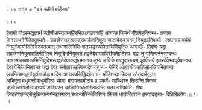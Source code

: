 +++
title = "०१ स्तीर्णं बर्हिरुप"

+++

हेवायो नोऽस्मद्यज्ञार्थं स्तीर्णंआस्तृतम्बर्हिरभिलक्ष्यउपयाहि आगच्छ किमर्थं वीतयेहविषाम्भ- क्षणाय केनसाधनेनेतितदुच्यते—सहस्रेणसहस्रसङ्ख्याकेननियुता जातावेकवचनम् नियुतइतिवायो- रश्वानान्नामधेयं नियुतोवायोरितिनिरुक्तत्वात् तथाशतिनिभिः शतसङ्ख्योपेताभिर्नियुद्भिः आगच्छे- तिशेषः यद्वा सहस्रेणनियुताशतिनीभिश्च नियुद्भिर्नियुत्वते तद्वतेदेवायहविर्दीयतेइतिशॆषः यद्वा तुभ्यमित्यनेनसम्बन्धः उक्तसङ्ख्याकाभिर्नियुद्भिस्तद्वतेदेवायद्योतमानाय तुभ्यं ङयिचेत्याद्युदात्तत्वम् पूर्वपीतये इतरदेवेभ्यःपूर्वपानाय देवाःयेमिरेयमितवन्तः यद्वा देवाः स्तोतारऋत्विजःदेवायतुभ्यं- येमिरे आहवनीयम्प्रतिसोमन्नियमितवन्तः अग्रम्पिबामधूनांसुतंवायोइत्यादिमन्त्रान्तरप्रसिद्धिद्योतना- र्थोहिशब्दः किञ्च एतेत्व्दर्थंसुताः अभिषुताःमधुमन्तोमाधुर्योपेताः सोमाः मदायतवमोदाय प्र प्रकर्षे- णास्थिरन् तिष्ठन्ति किञ्च क्रत्वेकर्मणेतत्सिद्भ्यर्थं अस्थिरन् ऋत्विग्भिर्धृतास्तिष्ठन्ति अतस्त्वम्पिबेति- शेषः तिष्ठतेश्छान्द्सेलुङिव्यत्ययेनझस्यरन् स्थाध्वोरिच्चेतिसिचः कित्त्वं धातोरित्वञ्च ह्रस्वादङ्गा- दितिसिलोपः ॥ १ ॥